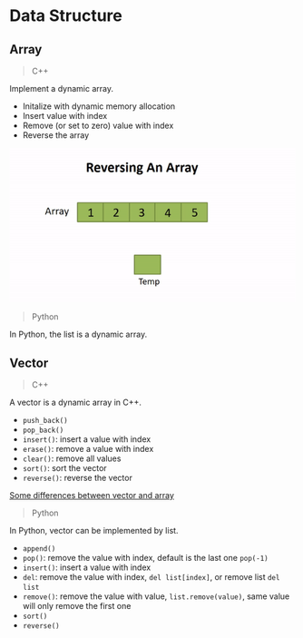 # Data Structure

## Array

> C++

Implement a dynamic array.

- Initalize with dynamic memory allocation
- Insert value with index
- Remove (or set to zero) value with index
- Reverse the array

![Reverse Array](./image/Reverse-Array-Algorithm-Visualisation.gif)

> Python

In Python, the list is a dynamic array.

## Vector

> C++

A vector is a dynamic array in C++.

- `push_back()`
- `pop_back()`
- `insert()`: insert a value with index
- `erase()`: remove a value with index
- `clear()`: remove all values
- `sort()`: sort the vector
- `reverse()`: reverse the vector

[Some differences between vector and array](https://stackoverflow.com/questions/15079057/arrays-vs-vectors-introductory-similarities-and-differences)

> Python

In Python, vector can be implemented by list.

- `append()`
- `pop()`: remove the value with index, default is the last one `pop(-1)`
- `insert()`: insert a value with index
- `del`: remove the value with index, `del list[index]`, or remove list `del list`
- `remove()`: remove the value with value, `list.remove(value)`, same value will only remove the first one
- `sort()`
- `reverse()`